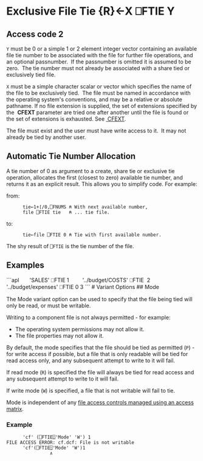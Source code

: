 <!-- Hidden search keywords -->
<div style="display: none;">
  ⎕FTIE FTIE
</div>






<h1 class="heading"><span class="name">Exclusive File Tie</span> <span class="command">{R}←X ⎕FTIE Y</span></h1>


## Access code 2


`Y` must be 0 or a simple 1 or 2 element integer vector containing an available file tie number to be associated with the file for further file operations, and an optional passnumber.  If the passnumber is omitted it is assumed to be zero.  The tie number must not already be associated with a share tied or exclusively tied file.


`X` must be a simple character scalar or vector which specifies the name of the file to be exclusively tied.  The file must be named in accordance with the operating system's conventions, and may be a relative or absolute pathname. If no file extension is supplied, the set of extensions specified by the  **CFEXT** parameter are tried one after another until the file is found or the set of extensions is exhausted. See [ CFEXT](../../../windows-installation-and-configuration-guide/configuration-parameters/configuration-parameters).


The file must exist and  the user must have write access to it.  It may not already be tied by another user.



## Automatic Tie Number Allocation


A tie number of 0 as argument to a create, share tie or exclusive tie operation, allocates the first (closest to zero) available tie number, and returns it as an explicit result. This allows you to simplify code. For example:


from:
```apl
      tie←1+⌈/0,⎕FNUMS ⍝ With next available number,
      file ⎕FTIE tie   ⍝ ... tie file.
```


to:
```apl
      tie←file ⎕FTIE 0 ⍝ Tie with first available number.
```



The shy result of `⎕FTIE` is the tie number of the file.

<h2 class="example">Examples</h2>
```apl
      'SALES' ⎕FTIE 1
 
      '../budget/COSTS' ⎕FTIE  2
 
      '../budget/expenses' ⎕FTIE 0
3
```
# Variant Options
## Mode

The Mode variant option can be used to specify that the file being tied will only be read, or must be writable.

Writing to a component file is not always permitted - for example:

* The operating system permissions may not allow it.
* The file properties may not allow it.

By default, the mode specifies that the file should be tied as permitted (`P`) - for write access if possible, but a file that is only readable will be tied for read access only, and any subsequent attempt to write to it will fail.

If read mode (`R`) is specified the file will always be tied for read access and any subsequent attempt to write to it will fail.

If write mode (`W`) is specified, a file that is not writable will fail to tie.

Mode is independent of any [file access controls managed using an access matrix](../programming-reference-guide/component-files/component-files/#file-access-control).

<h3 class="example">Example</h3>

```apl
      'cf' (⎕FTIE⍠'Mode' 'W') 1
FILE ACCESS ERROR: cf.dcf: File is not writable
      'cf'(⎕FTIE⍠'Mode' 'W')1
                ∧
```